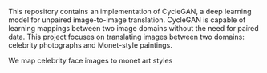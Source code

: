 This repository contains an implementation of CycleGAN, a deep learning model for unpaired image-to-image translation. CycleGAN is capable of learning mappings between two image domains without the need for paired data. This project focuses on translating images between two domains:
celebrity photographs and Monet-style paintings.

We map celebrity face images to monet art styles

